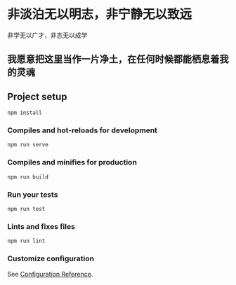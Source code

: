 # 非淡泊无以明志，非宁静无以致远
非学无以广才，非志无以成学

## 我愿意把这里当作一片净土，在任何时候都能栖息着我的灵魂
 
## Project setup
```
npm install
```
### Compiles and hot-reloads for development
```
npm run serve
```
### Compiles and minifies for production
```
npm run build
```
### Run your tests
```
npm run test
```
### Lints and fixes files
```
npm run lint
```
### Customize configuration
See [Configuration Reference](https://cli.vuejs.org/config/).

